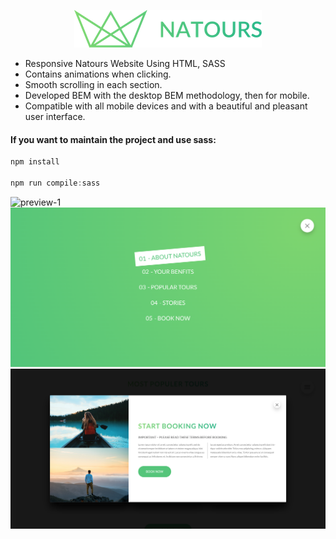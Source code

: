 <div align="Center">

![preview-1](/assets/img/logo-green-small-2x.png)

</div>

- Responsive Natours Website Using HTML, SASS
- Contains animations when clicking.
- Smooth scrolling in each section.
- Developed BEM with the desktop BEM methodology, then for mobile.
- Compatible with all mobile devices and with a beautiful and pleasant user interface.
#### If you want to maintain the project and use sass:

```js
npm install 

npm run compile:sass
```

![preview-1](screenshots/preview-1.png)
![preview-2](screenshots/preview-2.png)
![preview-3](screenshots/preview-3.png)
